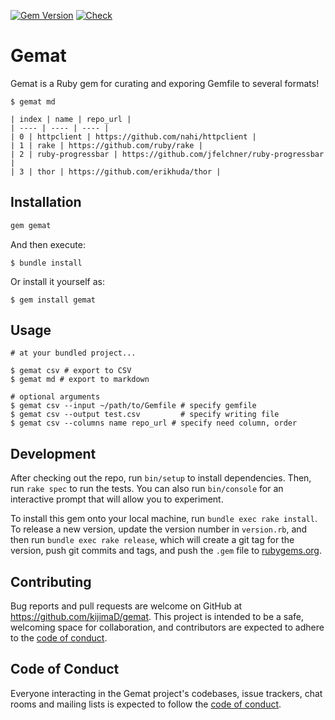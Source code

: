 [![Gem Version](https://badge.fury.io/rb/gemat.svg)](https://badge.fury.io/rb/gemat)
[![Check](https://github.com/kijimaD/gemat/actions/workflows/ruby.yml/badge.svg)](https://github.com/kijimaD/gemat/actions/workflows/ruby.yml)

# Gemat

Gemat is a Ruby gem for curating and exporing Gemfile to several formats!

```shell
$ gemat md

| index | name | repo_url |
| ---- | ---- | ---- |
| 0 | httpclient | https://github.com/nahi/httpclient |
| 1 | rake | https://github.com/ruby/rake |
| 2 | ruby-progressbar | https://github.com/jfelchner/ruby-progressbar |
| 3 | thor | https://github.com/erikhuda/thor |
```

## Installation

```ruby
gem gemat
```

And then execute:

    $ bundle install

Or install it yourself as:

    $ gem install gemat

## Usage

```shell
# at your bundled project...

$ gemat csv # export to CSV
$ gemat md # export to markdown

# optional arguments
$ gemat csv --input ~/path/to/Gemfile # specify gemfile
$ gemat csv --output test.csv         # specify writing file
$ gemat csv --columns name repo_url # specify need column, order
```

## Development

After checking out the repo, run `bin/setup` to install dependencies. Then, run `rake spec` to run the tests. You can also run `bin/console` for an interactive prompt that will allow you to experiment.

To install this gem onto your local machine, run `bundle exec rake install`. To release a new version, update the version number in `version.rb`, and then run `bundle exec rake release`, which will create a git tag for the version, push git commits and tags, and push the `.gem` file to [rubygems.org](https://rubygems.org).

## Contributing

Bug reports and pull requests are welcome on GitHub at https://github.com/kijimaD/gemat. This project is intended to be a safe, welcoming space for collaboration, and contributors are expected to adhere to the [code of conduct](https://github.com/kijimaD/gemat/blob/master/CODE_OF_CONDUCT.md).

## Code of Conduct

Everyone interacting in the Gemat project's codebases, issue trackers, chat rooms and mailing lists is expected to follow the [code of conduct](https://github.com/kijimaD/gemat/blob/master/CODE_OF_CONDUCT.md).
